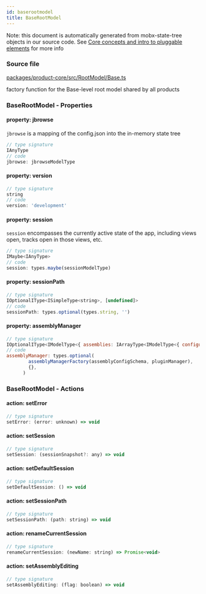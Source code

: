 ```yaml
---
id: baserootmodel
title: BaseRootModel
---
```


Note: this document is automatically generated from mobx-state-tree objects in
our source code. See
[Core concepts and intro to pluggable elements](/docs/developer_guide/) for more
info

### Source file

[packages/product-core/src/RootModel/Base.ts](https://github.com/GMOD/jbrowse-components/blob/main/packages/product-core/src/RootModel/Base.ts)

factory function for the Base-level root model shared by all products

### BaseRootModel - Properties

#### property: jbrowse

`jbrowse` is a mapping of the config.json into the in-memory state tree

```js
// type signature
IAnyType
// code
jbrowse: jbrowseModelType
```

#### property: version

```js
// type signature
string
// code
version: 'development'
```

#### property: session

`session` encompasses the currently active state of the app, including views
open, tracks open in those views, etc.

```js
// type signature
IMaybe<IAnyType>
// code
session: types.maybe(sessionModelType)
```

#### property: sessionPath

```js
// type signature
IOptionalIType<ISimpleType<string>, [undefined]>
// code
sessionPath: types.optional(types.string, '')
```

#### property: assemblyManager

```js
// type signature
IOptionalIType<IModelType<{ assemblies: IArrayType<IModelType<{ configuration: IMaybe<IReferenceType<IAnyType>>; }, { error: unknown; loaded: boolean; loadingP: Promise<void>; volatileRegions: BasicRegion[]; refNameAliases: RefNameAliases; lowerCaseRefNameAliases: RefNameAliases; cytobands: Feature[]; } & ... 4 more...
// code
assemblyManager: types.optional(
        assemblyManagerFactory(assemblyConfigSchema, pluginManager),
        {},
      )
```

### BaseRootModel - Actions

#### action: setError

```js
// type signature
setError: (error: unknown) => void
```

#### action: setSession

```js
// type signature
setSession: (sessionSnapshot?: any) => void
```

#### action: setDefaultSession

```js
// type signature
setDefaultSession: () => void
```

#### action: setSessionPath

```js
// type signature
setSessionPath: (path: string) => void
```

#### action: renameCurrentSession

```js
// type signature
renameCurrentSession: (newName: string) => Promise<void>
```

#### action: setAssemblyEditing

```js
// type signature
setAssemblyEditing: (flag: boolean) => void
```
